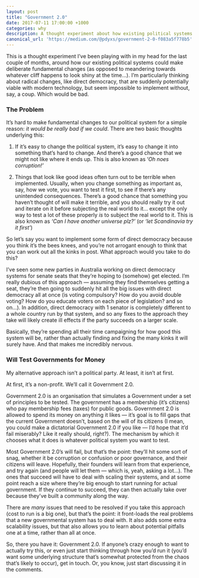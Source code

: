 ```yaml
---
layout: post
title: "Government 2.0"
date: 2017-07-11 17:00:00 +1000
categories: why
description: A thought experiment about how existing political systems might be able to make deliberate fundamental changes.
canonical_url: 'https://medium.com/@pdyxs/government-2-0-f083a5f778b5'
---
```


This is a thought experiment I’ve been playing with in my head for the last couple of months, around how our existing political systems could make deliberate fundamental changes (as opposed to meandering towards whatever cliff happens to look shiny at the time…). I’m particularly thinking about radical changes, like direct democracy, that are suddenly potentially viable with modern technology, but seem impossible to implement without, say, a coup. Which would be bad.

### The Problem

It’s hard to make fundamental changes to our political system for a simple reason: *it would be really bad if we could*. There are two basic thoughts underlying this:

1. If it’s easy to change the political system, it’s easy to change it into something that’s hard to change. And there’s a good chance that we might not like where it ends up. This is also known as ‘*Oh noes corruption!’*

1. Things that look like good ideas often turn out to be terrible when implemented. Usually, when you change something as important as, say, how we vote, you want to test it first, to see if there’s any unintended consequences. There’s a good chance that something you haven’t thought of will make it terrible, and you should really try it out and iterate on it before subjecting the real world to it… except the only way to test a lot of these properly *is* to subject the real world to it. This is also known as *‘Can I have another universe plz?’* (or *‘let Scandinavia try it first’*)

So let’s say you want to implement some form of direct democracy because you think it’s the bees knees, and you’re not arrogant enough to think that you can work out all the kinks in post. What approach would you take to do this?

I’ve seen some new parties in Australia working on direct democracy systems for senate seats that they’re hoping to (somehow) get elected. I’m really dubious of this approach — assuming they find themselves getting a seat, they’re then going to suddenly hit all the big issues with direct democracy all at once (is voting compulsory? How do you avoid double voting? How do you educate voters on each piece of legislation? and so on…). In addition, direct democracy with 1 senator is completely different to a whole country run by that system, and so any fixes to the approach they take will likely create ill effects if the party succeeds on a larger scale.

Basically, they’re spending all their time campaigning for how good this system will be, rather than actually finding and fixing the many kinks it will surely have. And that makes me incredibly nervous.

### Will Test Governments for Money

My alternative approach isn’t a political party. At least, it isn’t at first.

At first, it’s a non-profit. We’ll call it Government 2.0.

Government 2.0 is an organisation that simulates a Government under a set of principles to be tested. The government has a membership (it’s citizens) who pay membership fees (taxes) for public goods. Government 2.0 is allowed to spend its money on anything it likes — it’s goal is to fill gaps that the current Government doesn’t, based on the will of its citizens (I mean, you could make a dictatorial Government 2.0 if you like — I‘d hope that it’d fail miserably? Like it really should, right?). The mechanism by which it chooses what it does is whatever political system you want to test.

Most Government 2.0’s will fail, but that’s the point: they’ll hit some sort of snag, whether it be corruption or confusion or poor governance, and their citizens will leave. Hopefully, their founders will learn from that experience, and try again (and people will let them — which is, yeah, asking a lot…). The ones that succeed will have to deal with scaling their systems, and at some point reach a size where they’re big enough to start running for actual government. If they continue to succeed, they can then actually take over because they’ve built a community along the way.

There are *many* issues that need to be resolved if you take this approach (cost to run is a big one), but that’s the point: it front-loads the real problems that a new governmental system has to deal with. It also adds some extra scalability issues, but that also allows you to learn about potential pitfalls one at a time, rather than all at once.

So, there you have it: Government 2.0. If anyone’s crazy enough to want to actually try this, or even just start thinking through how you’d run it (you’d want some underlying structure that’s somewhat protected from the chaos that’s likely to occur), get in touch. Or, you know, just start discussing it in the comments.
